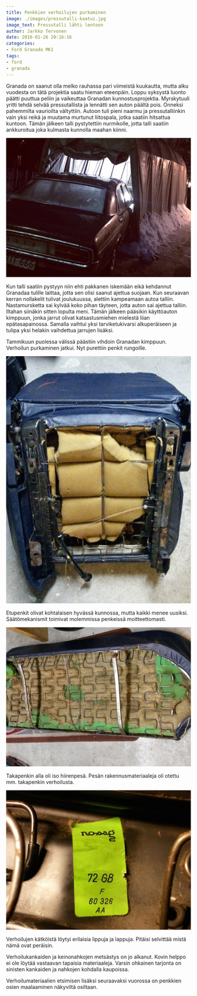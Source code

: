 ```yaml
---
title: Penkkien verhoilujen purkaminen
image: ./images/pressutalli-kaatui.jpg
image_text: Pressutalli lähti lentoon
author: Jarkko Tervonen
date: 2016-01-26 20:16:16
categories:
- Ford Granada MK1
tags:
- ford
- granada
---
```

Granada on saanut olla melko rauhassa pari viimeistä kuukautta, mutta alku vuodesta on tätä projektia saatu hieman eteenpäin. Loppu syksystä luonto päätti puuttua peliin ja vaikeuttaa Granadan kunnostusprojektia. Myrskytuuli yritti tehdä selvää pressutallista ja lennätti sen auton päältä pois. Onneksi pahemmilta vaurioilta vältyttiin. Autoon tuli pieni naarmu ja pressutalliinkin vain yksi reikä ja muutama murtunut liitospala, jotka saatiin hitsattua kuntoon. Tämän jälkeen talli pystytettiin nurmikolle, jotta talli saatiin ankkuroitua joka kulmasta kunnolla maahan kiinni.

![Talliin luistelua](./images/granada-luistelua.jpg)

Kun talli saatiin pystyyn niin ehti pakkanen iskemään eikä kehdannut Granadaa tulille laittaa, jotta sen olisi saanut ajettua suojaan. Kun seuraavan kerran nollakelit tulivat joulukuussa, alettiin kampeamaan autoa talliin. Nastamursketta sai kylvää koko pihan täyteen, jotta auton sai ajettua talliin. Iltahan siinäkin sitten lopulta meni. Tämän jälkeen pääsikin käyttöauton kimppuun, jonka jarrut olivat katsastusmiehen mielestä liian epätasapainossa. Samalla vaihtui yksi tarviketukivarsi alkuperäiseen ja tulipa yksi helakin vaihdettua jarrujen lisäksi.

Tammikuun puolessa välissä päästiin vihdoin Granadan kimppuun. Verhoilun purkaminen jatkui. Nyt purettiin penkit rungoille.

![Etupenkki](./images/etupenkki.jpg)

Etupenkit olivat kohtalaisen hyvässä kunnossa, mutta kaikki menee uusiksi. Säätömekanismit toimivat molemmissa penkeissä moitteettomasti.

![Takapenkki](./images/takapenkki.jpg)

Takapenkin alla oli iso hiirenpesä. Pesän rakennusmateriaaleja oli otettu mm. takapenkin verhoilusta.

![Lappuja](./images/lappuja.jpg)

Verhoilujen kätköistä löytyi erilaisia lippuja ja lappuja. Pitäisi selvittää mistä nämä ovat peräisin.

Verhoilukankaiden ja keinonahkojen metsästys on jo alkanut. Kovin helppo ei ole löytää vastaavan tapaisia materiaaleja. Varsin ohkainen tarjonta on sinisten kankaiden ja nahkojen kohdalla kaupoissa.

Verhoilumateriaalien etsimisen lisäksi seuraavaksi vuorossa on penkkien osien maalaaminen näkyviltä osiltaan.
